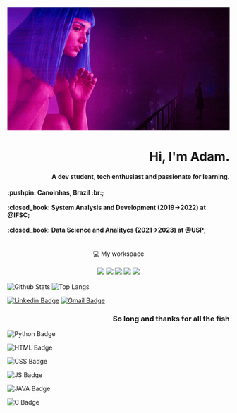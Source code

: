 <div align="center">
    <img src=".github/original.gif" width="2000px">
</div>

<h1 align='right'>
    Hi, I'm Adam.
</h1>

<h4 align='right'>
    A dev student, tech enthusiast and passionate for learning.
</h4>

<h4 align='left'>
    :pushpin: Canoinhas, Brazil :br:;<br /><br />
    :closed_book: System Analysis and Development (2019->2022) at @IFSC; <br /><br />
    :closed_book: Data Science and Analitycs (2021->2023) at @USP; <br /><br />
</h4>

<p align="center">
    💻 My workspace<br /><br />
    <img src="https://img.shields.io/badge/dell-laptop-007DB8?style=for-the-badge&logo=dell&logoColor=white" />
    <img
        src="https://img.shields.io/badge/intel-core%20i7%2009th-%230071C5.svg?&style=for-the-badge&logo=intel&logoColor=white" />
    <img src="https://img.shields.io/badge/RAM-32GB-%230071C5.svg?&style=for-the-badge&logoColor=white" />
    <img src="https://img.shields.io/badge/Ubuntu-E95420?style=for-the-badge&logo=ubuntu&logoColor=white" />
    <img
        src="https://img.shields.io/badge/Visual_Studio_Code-0078D4?style=for-the-badge&logo=visual%20studio%20code&logoColor=white" />
</p>

<p>
    <img align="center"
        src="https://github-readme-stats.vercel.app/api?username=arslabadack&theme=radical&show_icons=true&count_private=true?&include_all_commits=true"
        alt="Github Stats" height="165" />
    <img align="center"
        src="https://github-readme-stats.vercel.app/api/top-langs/?username=arslabadack&layout=compact&theme=radical"
        alt="Top Langs" height="165" />
</p>

[![Linkedin
Badge](https://img.shields.io/badge/-LinkedIn-blue?style=flat-square&logo=Linkedin&logoColor=white&link=https://www.linkedin.com/in/arslabadack/)](https://www.linkedin.com/in/arslabadack/)
[![Gmail
Badge](https://img.shields.io/badge/-Gmail-c14438?style=flat-square&logo=Gmail&logoColor=white&link=mailto:arslabadack@gmail.com)](arslabadack@gmail.com)

<h3 align="right">So long and thanks for all the fish </h3>


![Python Badge]({https://img.shields.io/badge/Python-FFD43B?style=for-the-badge&logo=python&logoColor=darkgreen})

![HTML Badge]({https://img.shields.io/badge/HTML5-E34F26?style=for-the-badge&logo=html5&logoColor=white})

![CSS Badge]({https://img.shields.io/badge/CSS3-1572B6?style=for-the-badge&logo=css3&logoColor=white})

![JS Badge]({https://img.shields.io/badge/JavaScript-323330?style=for-the-badge&logo=javascript&logoColor=F7DF1E})

![JAVA Badge]({https://img.shields.io/badge/Java-ED8B00?style=for-the-badge&logo=java&logoColor=white})

![C Badge]({https://img.shields.io/badge/C-00599C?style=for-the-badge&logo=c&logoColor=white})